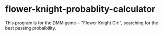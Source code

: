 # flower-knight-probablity-calculator
This program is for the DMM game-- "Flower Knight Girl", searching for the best passing probalbility.

